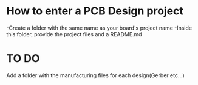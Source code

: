 # How to enter a PCB Design project  
-Create a folder with the same name as your board's project name
-Inside this folder, provide the project files and a README.md

# TO DO 
Add a folder with the manufacturing files for each design(Gerber etc...)

